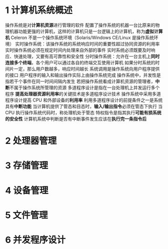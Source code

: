 # 1 计算机系统概述
操作系统是对**计算机资源**进行管理的软件
配置了操作系统的机器一台比原来的物理机器功能更强的计算机，这样的计算机只是一台逻辑上的计算机，称为**虚拟计算机**
Celeron 不是一个操作系统环境（Solaris/Windows CE/Linux 是操作系统环境）
实时操作系统：该操作系统的系统响应时间的重要性超过协同资源的利用率
实时操作系统必须在规定时间内处理来自外部的事件
实时系统必须既要及时响应、快速处理，又要有高可靠性和安全性
分时操作系统：允许在一台主机上**同时连接多个终端**，各个用户可以通过各自的终端交互使用计算机
如果分时系统的时间片一定，那么用户数越多，响应时间越长
系统调用是操作系统向用户程序提供的接口
用户程序的输入和输出操作实际上由操作系统完成
操作系统中，并发性是指若干个事件在同一时间间隔内发生
若把操作系统看成计算机资源的管理者，**中断**不属于操作系统所管理的资源
多道程序设计是指在一台处理机上并发运行多个程序
**提高处理器资源利用率**的关键技术是多道程序设计技术
操作系统中采用多道程序设计提高 CPU 和外部设备的**利用率**
利用多道程序设计的前提条件之一是系统具有**中断功能**
当计算机提供了管态和目态时，**输入/输出指令**必须在管态下执行
当 CPU 执行操作系统代码时，称处理机处于管态
特权指令是指其执行**可能有损系统的安全性**
计算机系统中判断是否有中断事件发生应该在**执行完一条指令后**


# 2 处理器管理


# 3 存储管理


# 4 设备管理


# 5 文件管理


# 6 并发程序设计

